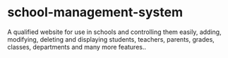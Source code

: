 # school-management-system
A qualified website for use in schools and controlling them easily, adding, modifying, deleting and displaying students, teachers, parents, grades, classes, departments and many more features..
